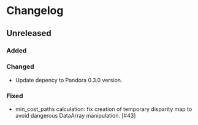 # Changelog

## Unreleased

### Added

### Changed

- Update depency to Pandora 0.3.0 version. 

### Fixed

-  min_cost_paths calculation: fix creation of temporary disparity map to avoid dangerous DataArray manipulation. [#43] 



